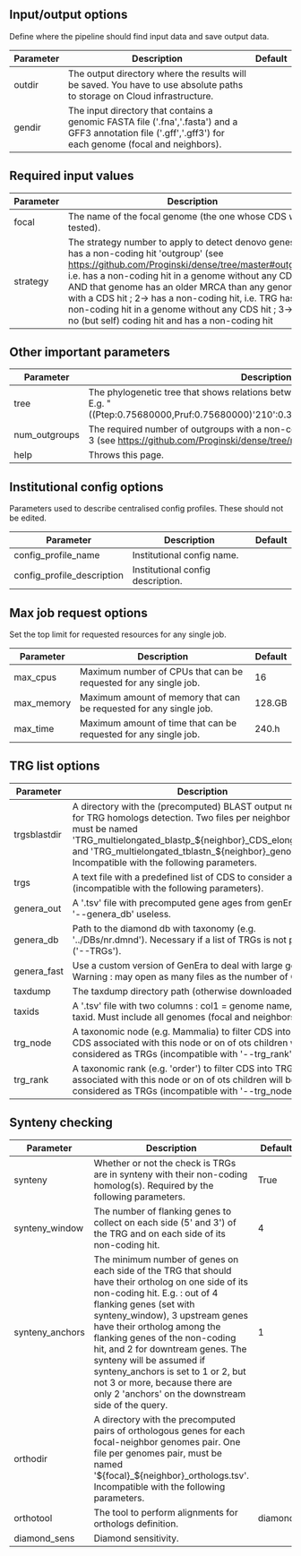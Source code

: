 ## Input/output options
Define where the pipeline should find input data and save output data.

| Parameter | Description | Default |
| --- | --- | --- |
| outdir | The output directory where the results will be saved. You have to use absolute paths to storage on Cloud infrastructure. |  |
| gendir | The input directory that contains a genomic FASTA file ('.fna','.fasta') and a GFF3 annotation file ('.gff','.gff3') for each genome (focal and neighbors). |  |

## Required input values


| Parameter | Description | Default |
| --- | --- | --- |
| focal | The name of the focal genome (the one whose CDS will be tested). |  |
| strategy | The strategy number to apply to detect denovo genes :  1-> has a non-coding hit 'outgroup' (see https://github.com/Proginski/dense/tree/master#outgroup) i.e. has a non-coding hit in a genome without any CDS hit AND that genome has an older MRCA than any genome with a CDS hit ;  2-> has a non-coding hit, i.e. TRG has a non-coding hit in a genome without any CDS hit ;  3-> has no (but self) coding hit and has a non-coding hit | 1 |

## Other important parameters


| Parameter | Description | Default |
| --- | --- | --- |
| tree | The phylogenetic tree that shows relations between the genomes (Newick format). E.g. "((Ptep:0.75680000,Pruf:0.75680000)'210':0.38205000,Pfoa:1.13885000)'220';" |  |
| num_outgroups | The required number of outgroups with a non-coding match for the strategies 1 and 3 (see https://github.com/Proginski/dense/tree/master#outgroup) | 1 |
| help | Throws this page. |  |

## Institutional config options
Parameters used to describe centralised config profiles. These should not be edited.

| Parameter | Description | Default |
| --- | --- | --- |
| config_profile_name | Institutional config name. |  |
| config_profile_description | Institutional config description. |  |

## Max job request options
Set the top limit for requested resources for any single job.

| Parameter | Description | Default |
| --- | --- | --- |
| max_cpus | Maximum number of CPUs that can be requested for any single job. | 16 |
| max_memory | Maximum amount of memory that can be requested for any single job. | 128.GB |
| max_time | Maximum amount of time that can be requested for any single job. | 240.h |

## TRG list options


| Parameter | Description | Default |
| --- | --- | --- |
| trgsblastdir | A directory with the (precomputed) BLAST output necessary for TRG homologs detection. Two files per neighbor genome, must be named 'TRG_multielongated_blastp_${neighbor}_CDS_elongated.out' and 'TRG_multielongated_tblastn_${neighbor}_genome.out'. Incompatible with the following parameters. |  |
| trgs | A text file with a predefined list of CDS to consider as TRGs (incompatible with the following parameters). |  |
| genera_out | A '.tsv' file with precomputed gene ages from genEra. Makes '--genera_db' useless. |  |
| genera_db | Path to the diamond db with taxonomy (e.g. '../DBs/nr.dmnd'). Necessary if a list of TRGs is not provided ('--TRGs'). |  |
| genera_fast | Use a custom version of GenEra to deal with large genomes. Warning : may open as many files as the number of CDSs. | False |
| taxdump | The taxdump directory path (otherwise downloaded). |  |
| taxids | A '.tsv' file with two columns : col1 = genome name, col2 = taxid. Must include all genomes (focal and neighbors). |  |
| trg_node | A taxonomic node (e.g. Mammalia) to filter CDS into TRGs. CDS associated with this node or on of ots children will be considered as TRGs (incompatible with '--trg_rank'). |  |
| trg_rank | A taxonomic rank (e.g. 'order') to filter CDS into TRGs. CDS associated with this node or on of ots children will be considered as TRGs (incompatible with '--trg_node'). | genus |

## Synteny checking


| Parameter | Description | Default |
| --- | --- | --- |
| synteny | Whether or not the check is TRGs are in synteny with their non-coding homolog(s). Required by the following parameters. | True |
| synteny_window | The number of flanking genes to collect on each side (5' and 3') of the TRG and on each side of its non-coding hit. | 4 |
| synteny_anchors | The minimum number of genes on each side of the TRG that should have their ortholog on one side of its non-coding hit. E.g. : out of 4 flanking genes (set with synteny_window), 3 upstream genes have their ortholog among the flanking genes of the non-coding hit, and 2 for downtream genes. The synteny will be assumed if synteny_anchors is set to 1 or 2, but not 3 or more, because there are only 2 'anchors' on the downstream side of the query. | 1 |
| orthodir | A directory with the precomputed pairs of orthologous genes for each focal-neighbor genomes pair. One file per genomes pair, must be named '${focal}_${neighbor}_orthologs.tsv'. Incompatible with the following parameters. |  |
| orthotool | The tool to perform alignments for orthologs definition. | diamond |
| diamond_sens | Diamond sensitivity. |  |

